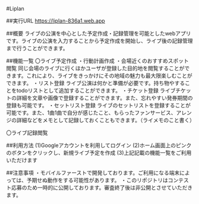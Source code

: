 #Liplan

##実行URL
https://liplan-836a1.web.app

##概要
ライブの公演を中心とした予定作成・記録管理を可能としたwebアプリです。ライブの公演を入力することから予定作成を開始し、ライブ後の記録管理まで行うことができます。

##機能一覧
〇ライブ予定作成
・行動計画作成
・会場近くのおすすめスポット閲覧
同じ会場のライブに行くほかユーザが登録した目的地を閲覧することができます。これにより、ライブをきっかけにその地域の魅力も最大限楽しむことができます。
・リスト登録
ライブ公演は何かと準備が必要です。持ち物やすることをtodoリストとして追加することができます。
・チケット登録
ライブチケットの詳細を文章や画像で登録することができます。また、忘れやすい発券期間の登録も可能です。
・セットリスト登録
ライブのセットリストを登録することが可能です。また、1曲1曲で自分が感じたこと、もらったファンサービス、アレンジの詳細などをメモとして記録しておくこともできます。（ライメモのこと書く）

〇ライブ記録閲覧

##利用方法
(1)Googleアカウントを利用してログイン
(2)ホーム画面上のピンクのボタンをクリックし、新規ライブ予定を作成
(3)上記記載の機能一覧をご利用いただけます

##注意事項
・モバイルファーストで開発しております。ご利用になる端末によっては、予期せぬ動作をする可能性があります。
・このリポジトリはコンテスト応募のため一時的に公開しております。審査終了後は非公開とさせていただきます。
